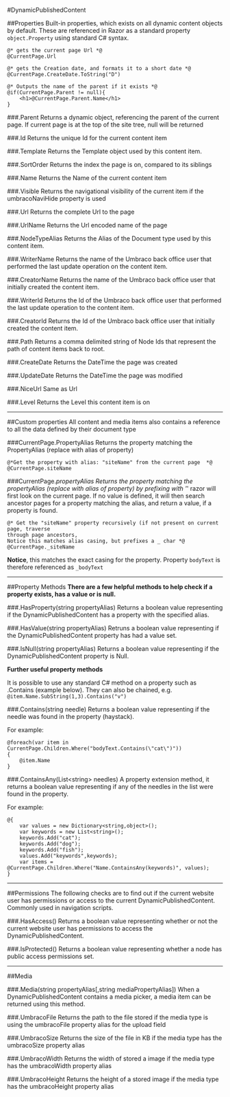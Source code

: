 #DynamicPublishedContent

##Properties
Built-in properties, which exists on all dynamic content objects by default. These are referenced in Razor as a standard property
`object.Property` using standard C# syntax. 

	@* gets the current page Url *@
	@CurrentPage.Url
	
	@* gets the Creation date, and formats it to a short date *@
	@CurrentPage.CreateDate.ToString("D")
	
	@* Outputs the name of the parent if it exists *@
	@if(CurrentPage.Parent != null){
		<h1>@CurrentPage.Parent.Name</h1>
	}

###.Parent
Returns a dynamic object, referencing the parent of the current page. If current page is at the top of the site tree, null will be returned

###.Id
Returns the unique Id for the current content item

###.Template
Returns the Template object used by this content item.

###.SortOrder
Returns the index the page is on, compared to its siblings

###.Name
Returns the Name of the current content item

###.Visible
Returns the navigational visibility of the current item if the umbracoNaviHide property is used

###.Url
Returns the complete Url to the page

###.UrlName
Returns the Url encoded name of the page

###.NodeTypeAlias
Returns the Alias of the Document type used by this content item.

###.WriterName
Returns the name of the Umbraco back office user that performed the last update operation on the content item.

###.CreatorName
Returns the name of the Umbraco back office user that initially created the content item.

###.WriterId
Returns the Id of the Umbraco back office user that performed the last update operation to the content item.

###.CreatorId
Returns the Id of the Umbraco back office user that initially created the content item.

###.Path
Returns a comma delimited string of Node Ids that represent the path of content items back to root.

###.CreateDate
Returns the DateTime the page was created

###.UpdateDate
Returns the DateTime the page was modified

###.NiceUrl
Same as Url

###.Level
Returns the Level this content item is on

-----

##Custom properties
All content and media items also contains a reference to all the data defined by their document type
	
###CurrentPage.PropertyAlias
Returns the property matching the PropertyAlias (replace with alias of property) 

	@*Get the property with alias: "siteName" from the current page  *@
	@CurrentPage.siteName
	
###CurrentPage._propertyAlias
Returns the property matching the propertyAlias (replace with alias of property) 
by prefixing with '_' razor will first look on the current page. If no value is defined, it will then search ancestor pages for a property matching the alias, and return a value, if a property is found.

	@* Get the "siteName" property recursively (if not present on current page, traverse 
	through page ancestors, 
	Notice this matches alias casing, but prefixes a _ char *@
	@CurrentPage._siteName
	
**Notice**, this matches the exact casing for the property.
Property `bodyText` is therefore referenced as `_bodyText`

---

##Property Methods
**There are a few helpful methods to help check if a property exists, has a value or is null.**

###.HasProperty(string propertyAlias)
Returns a boolean value representing if the DynamicPublishedContent has a property with the specified alias.

###.HasValue(string propertyAlias)
Retruns a boolean value representing if the DynamicPublishedContent property has had a value set.

###.IsNull(string propertyAlias)
Returns a boolean value representing if the DynamicPublishedContent property is Null.

**Further useful property methods**

It is possible to use any standard C# method on a property such as .Contains (example below). They can also be chained, e.g. `@item.Name.SubString(1,3).Contains("v")`

###.Contains(string needle)
Returns a boolean value representing if the needle was found in the property (haystack).

For example:

	@foreach(var item in CurrentPage.Children.Where("bodyText.Contains(\"cat\")"))
	{
	    @item.Name 
	}

###.ContainsAny(List&lt;string&gt; needles)
A property extension method, it returns a boolean value representing if any of the needles in the list were found in the property.

For example:

	@{
		var values = new Dictionary<string,object>();
		var keywords = new List<string>();
		keywords.Add("cat");
		keywords.Add("dog");
		keywords.Add("fish");
		values.Add("keywords",keywords);
		var items = @CurrentPage.Children.Where("Name.ContainsAny(keywords)", values); 
	}

---

##Permissions
The following checks are to find out if the current website user has permissions or access to the current DynamicPublishedContent.   Commonly used in navigation scripts.

###.HasAccess()
Returns a boolean value representing whether or not the current website user has permissions to access the DynamicPublishedContent.

###.IsProtected()
Returns a boolean value representing whether a node has public access permissions set.

---
##Media


###.Media(string propertyAlias[,string mediaPropertyAlias])
When a DynamicPublishedContent contains a media picker, a media item can be returned using this method.

###.UmbracoFile
Returns the path to the file stored if the media type is using the umbracoFile property alias for the upload field

###.UmbracoSize
Returns the size of the file in KB if the media type has the umbracoSize property alias

###.UmbracoWidth
Returns the width of stored a image if the media type has the umbracoWidth property alias

###.UmbracoHeight
Returns the height of a stored image if the media type has the umbracoHeight property alias
	